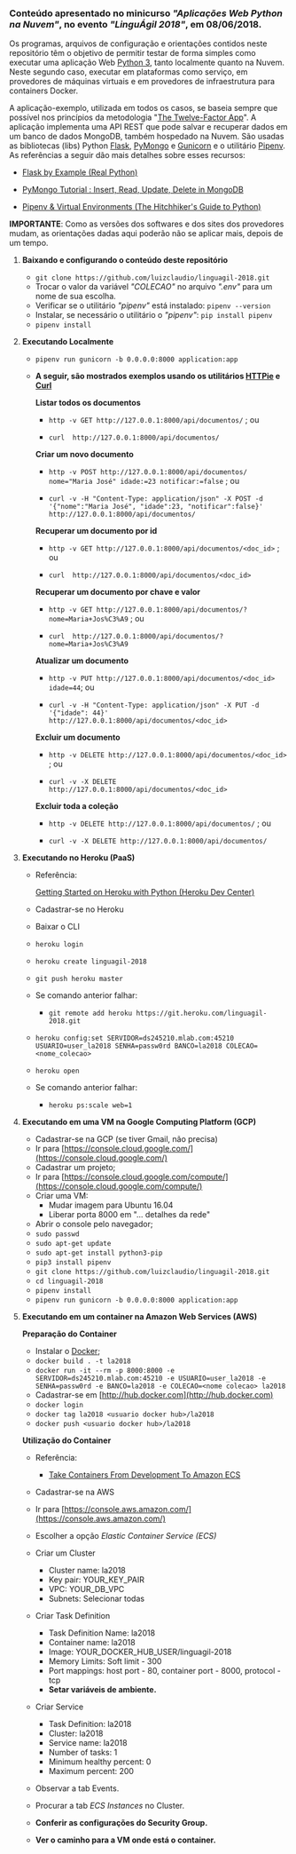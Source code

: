 ### Conteúdo apresentado no minicurso *"Aplicações Web Python na Nuvem"*, no evento *"LinguÁgil 2018"*, em 08/06/2018. ###

Os programas, arquivos de configuração e orientações contidos neste repositório têm o objetivo de permitir testar de forma simples como executar uma aplicação Web [Python 3](https://www.python.org/), tanto localmente quanto na Nuvem. Neste segundo caso, executar em plataformas como serviço, em provedores de máquinas virtuais e em provedores de infraestrutura para containers Docker.

A aplicação-exemplo, utilizada em todos os casos, se baseia sempre que possível nos princípios da metodologia "[The Twelve-Factor App](https://12factor.net/)". A aplicação implementa uma API REST que pode salvar e recuperar dados em um banco de dados MongoDB, também hospedado na Nuvem. São usadas as bibliotecas (libs) Python [Flask](http://flask.pocoo.org/), [PyMongo](https://api.mongodb.com/python/current/) e [Gunicorn](http://gunicorn.org/) e o utilitário [Pipenv](https://github.com/pypa/pipenv). As referências a seguir dão mais detalhes sobre esses recursos:

- [Flask by Example (Real Python)](https://realpython.com/flask-by-example-part-1-project-setup/)

- [PyMongo Tutorial : Insert, Read, Update, Delete in MongoDB](
https://codehandbook.org/pymongo-tutorial-crud-operation-mongodb/)

- [Pipenv & Virtual Environments (The Hitchhiker's Guide to Python)](http://docs.python-guide.org/en/latest/dev/virtualenvs/)


**IMPORTANTE**: Como as versões dos softwares e dos sites dos provedores mudam, as orientações dadas aqui poderão não se aplicar mais, depois de um tempo.

1. **Baixando e configurando o conteúdo deste repositório**
    - ```git clone https://github.com/luizclaudio/linguagil-2018.git```
    - Trocar o valor da variável *"COLECAO"* no arquivo *".env"* para um nome de sua escolha.
    - Verificar se o utilitário *"pipenv"* está instalado: ```pipenv --version```
    - Instalar, se necessário o utilitário o *"pipenv"*: ```pip install pipenv```
    - ```pipenv install```

2. **Executando Localmente**

    - ```pipenv run gunicorn -b 0.0.0.0:8000 application:app```

    - **A seguir, são mostrados exemplos usando os utilitários [HTTPie](https://httpie.org/) e [Curl](https://curl.haxx.se/)**

        **Listar todos os documentos**

        - ```http -v GET http://127.0.0.1:8000/api/documentos/``` ; ou

        - ```curl  http://127.0.0.1:8000/api/documentos/```

        **Criar um novo documento**

        - ```http -v POST http://127.0.0.1:8000/api/documentos/ nome="Maria José" idade:=23 notificar:=false``` ; ou

        - ```curl -v -H "Content-Type: application/json" -X POST -d '{"nome":"Maria José", "idade":23, "notificar":false}'  http://127.0.0.1:8000/api/documentos/```

        **Recuperar um documento por id**

        - ```http -v GET http://127.0.0.1:8000/api/documentos/<doc_id>``` ; ou

        - ```curl  http://127.0.0.1:8000/api/documentos/<doc_id>```

        **Recuperar um documento por chave e valor**

        - ```http -v GET http://127.0.0.1:8000/api/documentos/?nome=Maria+Jos%C3%A9``` ; ou

        - ```curl  http://127.0.0.1:8000/api/documentos/?nome=Maria+Jos%C3%A9```

        **Atualizar um documento**

         - ```http -v PUT http://127.0.0.1:8000/api/documentos/<doc_id> idade=44```; ou

         - ```curl -v -H "Content-Type: application/json" -X PUT -d '{"idade": 44}'  http://127.0.0.1:8000/api/documentos/<doc_id>```

        **Excluir um documento**

        - ```http -v DELETE http://127.0.0.1:8000/api/documentos/<doc_id>``` ; ou

        - ```curl -v -X DELETE http://127.0.0.1:8000/api/documentos/<doc_id>```

        **Excluir toda a coleção**
         - ```http -v DELETE http://127.0.0.1:8000/api/documentos/``` ; ou

         - ```curl -v -X DELETE http://127.0.0.1:8000/api/documentos/```


3. **Executando no Heroku (PaaS)**

    - Referência:

        [Getting Started on Heroku with Python (Heroku Dev Center)](https://devcenter.heroku.com/articles/getting-started-with-python#introduction)

    - Cadastrar-se no Heroku
    - Baixar o CLI
    - ```heroku login```
    - ```heroku create linguagil-2018```
    - ```git push heroku master```
    - Se comando anterior falhar:
        - ```git remote add heroku https://git.heroku.com/linguagil-2018.git```
    - ```heroku config:set SERVIDOR=ds245210.mlab.com:45210 USUARIO=user_la2018 SENHA=passw0rd BANCO=la2018 COLECAO=<nome_colecao>```
    - ```heroku open```
    - Se comando anterior falhar:
        - ```heroku ps:scale web=1```


4. **Executando em uma VM na Google Computing Platform (GCP)**

    - Cadastrar-se na GCP (se tiver Gmail, não precisa)
    - Ir para [https://console.cloud.google.com/](https://console.cloud.google.com/)
    - Cadastrar um projeto;
    - Ir para [https://console.cloud.google.com/compute/](https://console.cloud.google.com/compute/)
    - Criar uma VM:
        - Mudar imagem para Ubuntu 16.04
        - Liberar porta 8000 em "... detalhes da rede"
    - Abrir o console pelo navegador;
    - ```sudo passwd```
    - ```sudo apt-get update```
    - ```sudo apt-get install python3-pip```
    - ```pip3 install pipenv```
    - ```git clone https://github.com/luizclaudio/linguagil-2018.git```
    - ```cd linguagil-2018```
    - ```pipenv install```
    - ```pipenv run gunicorn -b 0.0.0.0:8000 application:app```


5. **Executando em um container na Amazon Web Services (AWS)**

    **Preparação do Container**

    - Instalar o [Docker](https://www.docker.com/);
    - ```docker build . -t la2018```
    - ```docker run -it --rm -p 8000:8000 -e SERVIDOR=ds245210.mlab.com:45210 -e USUARIO=user_la2018 -e SENHA=passw0rd -e BANCO=la2018 -e COLECAO=<nome colecao> la2018```
    - Cadastrar-se em [http://hub.docker.com](http://hub.docker.com)
    - ```docker login```
    - ```docker tag la2018 <usuario docker hub>/la2018```
    - ```docker push <usuario docker hub>/la2018```

    **Utilização do Container**

    - Referência:

        - [Take Containers From Development To Amazon ECS](https://docs.bitnami.com/aws/how-to/ecs-rds-tutorial/#step-23-set-up-amazon-ecs)

    - Cadastrar-se na AWS
    - Ir para [https://console.aws.amazon.com/](https://console.aws.amazon.com/)
    - Escolher a opção *Elastic Container Service (ECS)*
    - Criar um Cluster
        - Cluster name: la2018
        - Key pair: YOUR_KEY_PAIR
        - VPC: YOUR_DB_VPC
        - Subnets: Selecionar todas
    - Criar Task Definition
        - Task Definition Name: la2018
        - Container name: la2018
        - Image: YOUR_DOCKER_HUB_USER/linguagil-2018
        - Memory Limits: Soft limit - 300
        - Port mappings: host port - 80, container port - 8000, protocol - tcp
        - **Setar variáveis de ambiente.**
    - Criar Service
        - Task Definition: la2018
        - Cluster: la2018
        - Service name: la2018
        - Number of tasks: 1
        - Minimum healthy percent: 0
        - Maximum percent: 200
    - Observar a tab Events.
    - Procurar a tab *ECS Instances* no Cluster.
    - **Conferir as configurações do Security Group.**
    - **Ver o caminho para a VM onde está o container.**
